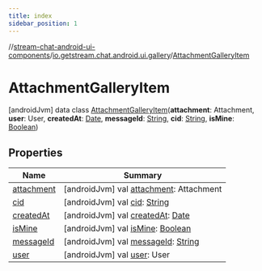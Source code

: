 ```yaml
---
title: index
sidebar_position: 1
---
```

//[stream-chat-android-ui-components](../../../index.md)/[io.getstream.chat.android.ui.gallery](../index.md)/[AttachmentGalleryItem](index.md)



# AttachmentGalleryItem  
 [androidJvm] data class [AttachmentGalleryItem](index.md)(**attachment**: Attachment, **user**: User, **createdAt**: [Date](https://developer.android.com/reference/kotlin/java/util/Date.html), **messageId**: [String](https://kotlinlang.org/api/latest/jvm/stdlib/kotlin/-string/index.html), **cid**: [String](https://kotlinlang.org/api/latest/jvm/stdlib/kotlin/-string/index.html), **isMine**: [Boolean](https://kotlinlang.org/api/latest/jvm/stdlib/kotlin/-boolean/index.html))   


## Properties  
  
|  Name |  Summary | 
|---|---|
| <a name="io.getstream.chat.android.ui.gallery/AttachmentGalleryItem/attachment/#/PointingToDeclaration/"></a>[attachment](attachment.md)| <a name="io.getstream.chat.android.ui.gallery/AttachmentGalleryItem/attachment/#/PointingToDeclaration/"></a> [androidJvm] val [attachment](attachment.md): Attachment   <br/>|
| <a name="io.getstream.chat.android.ui.gallery/AttachmentGalleryItem/cid/#/PointingToDeclaration/"></a>[cid](cid.md)| <a name="io.getstream.chat.android.ui.gallery/AttachmentGalleryItem/cid/#/PointingToDeclaration/"></a> [androidJvm] val [cid](cid.md): [String](https://kotlinlang.org/api/latest/jvm/stdlib/kotlin/-string/index.html)   <br/>|
| <a name="io.getstream.chat.android.ui.gallery/AttachmentGalleryItem/createdAt/#/PointingToDeclaration/"></a>[createdAt](createdAt.md)| <a name="io.getstream.chat.android.ui.gallery/AttachmentGalleryItem/createdAt/#/PointingToDeclaration/"></a> [androidJvm] val [createdAt](createdAt.md): [Date](https://developer.android.com/reference/kotlin/java/util/Date.html)   <br/>|
| <a name="io.getstream.chat.android.ui.gallery/AttachmentGalleryItem/isMine/#/PointingToDeclaration/"></a>[isMine](isMine.md)| <a name="io.getstream.chat.android.ui.gallery/AttachmentGalleryItem/isMine/#/PointingToDeclaration/"></a> [androidJvm] val [isMine](isMine.md): [Boolean](https://kotlinlang.org/api/latest/jvm/stdlib/kotlin/-boolean/index.html)   <br/>|
| <a name="io.getstream.chat.android.ui.gallery/AttachmentGalleryItem/messageId/#/PointingToDeclaration/"></a>[messageId](messageId.md)| <a name="io.getstream.chat.android.ui.gallery/AttachmentGalleryItem/messageId/#/PointingToDeclaration/"></a> [androidJvm] val [messageId](messageId.md): [String](https://kotlinlang.org/api/latest/jvm/stdlib/kotlin/-string/index.html)   <br/>|
| <a name="io.getstream.chat.android.ui.gallery/AttachmentGalleryItem/user/#/PointingToDeclaration/"></a>[user](user.md)| <a name="io.getstream.chat.android.ui.gallery/AttachmentGalleryItem/user/#/PointingToDeclaration/"></a> [androidJvm] val [user](user.md): User   <br/>|


